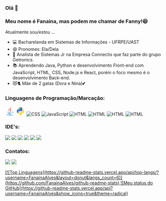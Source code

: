 ### Olá 👋
### Meu nome é Fanaina, mas podem me chamar de Fanny!😆

Atualmente sou/estou ...
- 💻 Bacharelanda em Sistemas de Informações - UFRPE/UAST
- 😄 Pronomes: Ela/Dela
- 🔭 Analista de Sistemas Jr na Empresa Connectis que faz parte do grupo Getronics.
- 📚 Aprendendo Java, Python e desenvolvimento Front-end com JavaScript, HTML, CSS, Node.js e React, porém o foco mesmo é o desenvolvimento Back-end.
- 😻🐈 Mãe de 2 gatas (Dora e Nina)💕

<h3 align="left">Linguagens de Programação/Marcação:</h3>
<p align="left">
<img src="https://raw.githubusercontent.com/devicons/devicon/master/icons/java/java-original.svg" alt="java" width="30" height="30"/>
<img src="https://raw.githubusercontent.com/devicons/devicon/master/icons/python/python-original.svg" alt="python" width="30" height="30"/>
<img src="https://cdn.jsdelivr.net/gh/devicons/devicon/icons/css3/css3-original.svg" alt="CSS" width="30" height="30"/>
<img src="https://cdn.jsdelivr.net/gh/devicons/devicon/icons/javascript/javascript-original.svg" alt="JavaScript" width="30" height="30"/>
<img src="https://cdn.jsdelivr.net/gh/devicons/devicon/icons/html5/html5-original.svg"  alt="HTML" width="30" height="30"/>
<img src="https://cdn.jsdelivr.net/gh/devicons/devicon/icons/nodejs/nodejs-plain-wordmark.svg" alt="HTML" width="30" height="30" />
<img src="https://cdn.jsdelivr.net/gh/devicons/devicon/icons/npm/npm-original-wordmark.svg" alt="HTML" width="30" height="30" />
<img src="https://cdn.jsdelivr.net/gh/devicons/devicon/icons/react/react-original-wordmark.svg" alt="HTML" width="30" height="30" />
</p>
<h3 align="left">IDE's:</h3>
<p align="left">
<div>
<img src="https://img.shields.io/badge/Eclipse-FE7A16.svg?style=for-the-badge&logo=Eclipse&logoColor=white"/>
<img src="https://img.shields.io/badge/Notepad++-90E59A.svg?style=for-the-badge&logo=notepad%2b%2b&logoColor=black"/>
<img src="https://img.shields.io/badge/NetBeansIDE-1B6AC6.svg?style=for-the-badge&logo=apache-netbeans-ide&logoColor=white"/>
<img src="https://img.shields.io/badge/pycharm-143?style=for-the-badge&logo=pycharm&logoColor=black&color=black&labelColor=green"/>
<img src="https://img.shields.io/badge/sublime_text-%23575757.svg?style=for-the-badge&logo=sublime-text&logoColor=important"/>
<img src="https://img.shields.io/badge/Visual%20Studio%20Code-0078d7.svg?style=for-the-badge&logo=visual-studio-code&logoColor=white"/>
</div>
</p>

<h3 align="left">Contatos:</h3>
<p align="left">
<div>
<a href="https://www.linkedin.com/in/fanaina-alves-pcd-937b64198/"><img src="https://img.shields.io/badge/linkedin-%230077B5.svg?style=for-the-badge&logo=linkedin&logoColor=white" target="_blank"></a>
<a href="mailto:fanaiina.allves@gmail.com"><img src="https://img.shields.io/badge/Gmail-D14836?style=for-the-badge&logo=gmail&logoColor=white" target="_blank"></a>

</div>
</p>
          
<div align="left">
  <a href="https://github.com/fanainaalves">
 [![Top Linguagens](https://github-readme-stats.vercel.app/api/top-langs/?username=FanainaAlves&layout=donut&langs_count=6)](https://github.com/FanainaAlves/github-readme-stats)
![Meu status do GitHub](https://github-readme-stats.vercel.app/api?username=FanainaAlves&show_icons=true&theme=radical)
</div>

